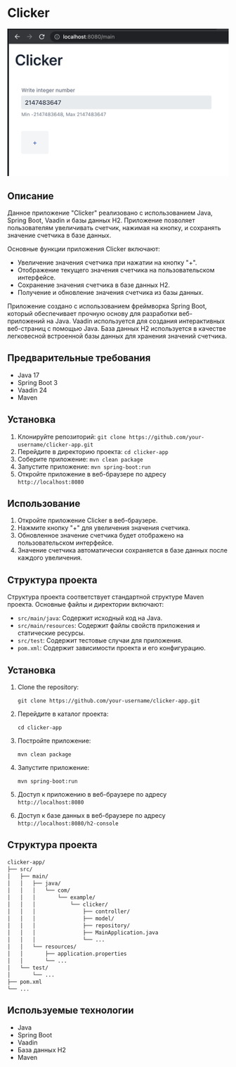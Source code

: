 # Clicker

![](materials/main_view.png)

## Описание

Данное приложение "Clicker" реализовано с использованием Java, Spring Boot, Vaadin и базы данных H2. Приложение позволяет пользователям увеличивать счетчик, нажимая на кнопку, и сохранять значение счетчика в базе данных.

Основные функции приложения Clicker включают:
- Увеличение значения счетчика при нажатии на кнопку "+".
- Отображение текущего значения счетчика на пользовательском интерфейсе.
- Сохранение значения счетчика в базе данных H2.
- Получение и обновление значения счетчика из базы данных.

Приложение создано с использованием фреймворка Spring Boot, который обеспечивает прочную основу для разработки веб-приложений на Java. Vaadin используется для создания интерактивных веб-страниц с помощью Java. База данных H2 используется в качестве легковесной встроенной базы данных для хранения значений счетчика.

## Предварительные требования
- Java 17
- Spring Boot 3
- Vaadin 24
- Maven

## Установка
1. Клонируйте репозиторий: `git clone https://github.com/your-username/clicker-app.git`
2. Перейдите в директорию проекта: `cd clicker-app`
3. Соберите приложение: `mvn clean package`
4. Запустите приложение: `mvn spring-boot:run`
5. Откройте приложение в веб-браузере по адресу `http://localhost:8080`

## Использование
1. Откройте приложение Clicker в веб-браузере.
2. Нажмите кнопку "+" для увеличения значения счетчика.
3. Обновленное значение счетчика будет отображено на пользовательском интерфейсе.
4. Значение счетчика автоматически сохраняется в базе данных после каждого увеличения.

## Структура проекта
Структура проекта соответствует стандартной структуре Maven проекта. Основные файлы и директории включают:
- `src/main/java`: Содержит исходный код на Java.
- `src/main/resources`: Содержит файлы свойств приложения и статические ресурсы.
- `src/test`: Содержит тестовые случаи для приложения.
- `pom.xml`: Содержит зависимости проекта и его конфигурацию.


## Установка

1. Clone the repository:

   ```
   git clone https://github.com/your-username/clicker-app.git
   ```

2. Перейдите в каталог проекта:

   ```
   cd clicker-app
   ```

3. Постройте приложение:

   ```
   mvn clean package
   ```

4. Запустите приложение:

   ```
   mvn spring-boot:run
   ```

5. Доступ к приложению в веб-браузере по адресу `http://localhost:8080`

6. Доступ к базе данных в веб-браузере по адресу `http://localhost:8080/h2-console`


## Структура проекта

```
clicker-app/
├── src/
│   ├── main/
│   │   ├── java/
│   │   │   └── com/
│   │   │       └── example/
│   │   │           └── clicker/
│   │   │               ├── controller/
│   │   │               ├── model/
│   │   │               ├── repository/
│   │   │               ├── MainApplication.java
│   │   │               └── ...
│   │   └── resources/
│   │       ├── application.properties
│   │       └── ...
│   └── test/
│       └── ...
├── pom.xml
└── ...
```

## Используемые технологии
- Java
- Spring Boot
- Vaadin
- База данных H2
- Maven


